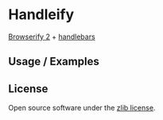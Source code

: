 Handleify
=================

[Browserify 2](https://github.com/substack/node-browserify) + [handlebars](https://github.com/wycats/handlebars.js) 

Usage / Examples
----------------



License
-------
Open source software under the [zlib license](LICENSE).